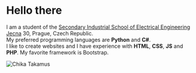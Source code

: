 # Hello there
I am a student of the [Secondary Industrial School of Electrical Engineering Jecna](https://www.spsejecna.cz/) 30, Prague, Czech Republic.  
My preferred programming languages are **Python** and **C#**.  
I like to create websites and I have experience with **HTML**, **CSS**, **JS** and **PHP**. My favorite framework is Bootstrap.  

<picture>
<img src="https://images-wixmp-ed30a86b8c4ca887773594c2.wixmp.com/f/2f9cbf91-3403-493f-8745-0ba83592201f/dcb266i-0092ecc8-3b22-4d67-a6c9-581b0a4ebd76.png?token=eyJ0eXAiOiJKV1QiLCJhbGciOiJIUzI1NiJ9.eyJzdWIiOiJ1cm46YXBwOjdlMGQxODg5ODIyNjQzNzNhNWYwZDQxNWVhMGQyNmUwIiwiaXNzIjoidXJuOmFwcDo3ZTBkMTg4OTgyMjY0MzczYTVmMGQ0MTVlYTBkMjZlMCIsIm9iaiI6W1t7InBhdGgiOiJcL2ZcLzJmOWNiZjkxLTM0MDMtNDkzZi04NzQ1LTBiYTgzNTkyMjAxZlwvZGNiMjY2aS0wMDkyZWNjOC0zYjIyLTRkNjctYTZjOS01ODFiMGE0ZWJkNzYucG5nIn1dXSwiYXVkIjpbInVybjpzZXJ2aWNlOmZpbGUuZG93bmxvYWQiXX0.2gEvIuLwFvExvruMYHQ95BFCT05RGqfL0MZjpJsH3vM" alt="Chika Takamus">
</picture>

